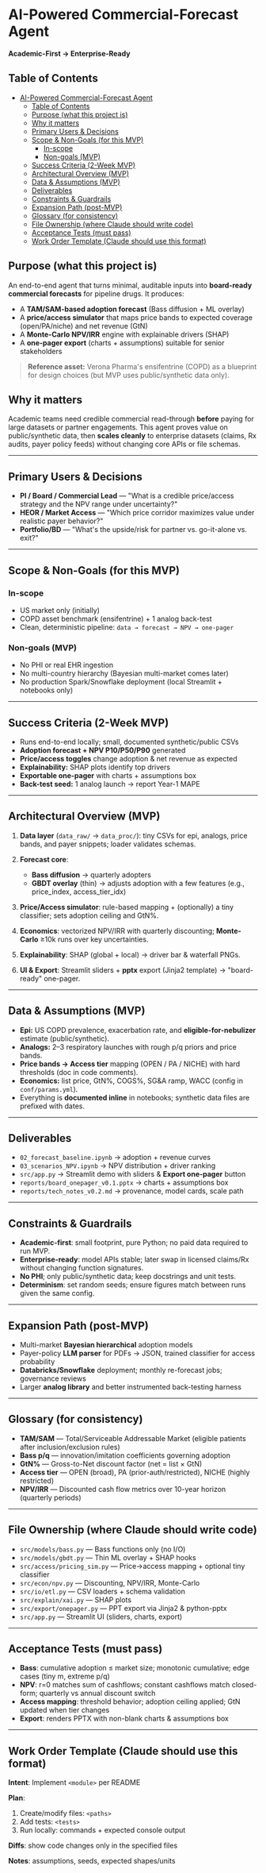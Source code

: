 # AI-Powered Commercial-Forecast Agent

**Academic-First → Enterprise-Ready**

## Table of Contents

- [AI-Powered Commercial-Forecast Agent](#ai-powered-commercial-forecast-agent)
  - [Table of Contents](#table-of-contents)
  - [Purpose (what this project is)](#purpose-what-this-project-is)
  - [Why it matters](#why-it-matters)
  - [Primary Users \& Decisions](#primary-users--decisions)
  - [Scope \& Non-Goals (for this MVP)](#scope--non-goals-for-this-mvp)
    - [In-scope](#in-scope)
    - [Non-goals (MVP)](#non-goals-mvp)
  - [Success Criteria (2-Week MVP)](#success-criteria-2-week-mvp)
  - [Architectural Overview (MVP)](#architectural-overview-mvp)
  - [Data \& Assumptions (MVP)](#data--assumptions-mvp)
  - [Deliverables](#deliverables)
  - [Constraints \& Guardrails](#constraints--guardrails)
  - [Expansion Path (post-MVP)](#expansion-path-post-mvp)
  - [Glossary (for consistency)](#glossary-for-consistency)
  - [File Ownership (where Claude should write code)](#file-ownership-where-claude-should-write-code)
  - [Acceptance Tests (must pass)](#acceptance-tests-must-pass)
  - [Work Order Template (Claude should use this format)](#work-order-template-claude-should-use-this-format)

## Purpose (what this project is)

An end-to-end agent that turns minimal, auditable inputs into **board-ready commercial forecasts** for pipeline drugs. It produces:

- A **TAM/SAM-based adoption forecast** (Bass diffusion + ML overlay)
- A **price/access simulator** that maps price bands to expected coverage (open/PA/niche) and net revenue (GtN)
- A **Monte-Carlo NPV/IRR** engine with explainable drivers (SHAP)
- A **one-pager export** (charts + assumptions) suitable for senior stakeholders

> **Reference asset:** Verona Pharma's ensifentrine (COPD) as a blueprint for design choices (but MVP uses public/synthetic data only).

## Why it matters

Academic teams need credible commercial read-through **before** paying for large datasets or partner engagements. This agent proves value on public/synthetic data, then **scales cleanly** to enterprise datasets (claims, Rx audits, payer policy feeds) without changing core APIs or file schemas.

---

## Primary Users & Decisions

- **PI / Board / Commercial Lead** — "What is a credible price/access strategy and the NPV range under uncertainty?"
- **HEOR / Market Access** — "Which price corridor maximizes value under realistic payer behavior?"
- **Portfolio/BD** — "What's the upside/risk for partner vs. go-it-alone vs. exit?"

---

## Scope & Non-Goals (for this MVP)

### In-scope

- US market only (initially)
- COPD asset benchmark (ensifentrine) + 1 analog back-test
- Clean, deterministic pipeline: `data → forecast → NPV → one-pager`

### Non-goals (MVP)

- No PHI or real EHR ingestion
- No multi-country hierarchy (Bayesian multi-market comes later)
- No production Spark/Snowflake deployment (local Streamlit + notebooks only)

---

## Success Criteria (2-Week MVP)

- Runs end-to-end locally; small, documented synthetic/public CSVs
- **Adoption forecast + NPV P10/P50/P90** generated
- **Price/access toggles** change adoption & net revenue as expected
- **Explainability:** SHAP plots identify top drivers
- **Exportable one-pager** with charts + assumptions box
- **Back-test seed:** 1 analog launch → report Year-1 MAPE

---

## Architectural Overview (MVP)

1. **Data layer** (`data_raw/` → `data_proc/`): tiny CSVs for epi, analogs, price bands, and payer snippets; loader validates schemas.

2. **Forecast core**:
   - **Bass diffusion** → quarterly adopters
   - **GBDT overlay** (thin) → adjusts adoption with a few features (e.g., price_index, access_tier_idx)

3. **Price/Access simulator**: rule-based mapping + (optionally) a tiny classifier; sets adoption ceiling and GtN%.

4. **Economics**: vectorized NPV/IRR with quarterly discounting; **Monte-Carlo** ≥10k runs over key uncertainties.

5. **Explainability**: SHAP (global + local) → driver bar & waterfall PNGs.

6. **UI & Export**: Streamlit sliders + **pptx** export (Jinja2 template) → "board-ready" one-pager.

---

## Data & Assumptions (MVP)

- **Epi:** US COPD prevalence, exacerbation rate, and **eligible-for-nebulizer** estimate (public/synthetic).
- **Analogs:** 2–3 respiratory launches with rough p/q priors and price bands.
- **Price bands → Access tier** mapping (OPEN / PA / NICHE) with hard thresholds (doc in code comments).
- **Economics:** list price, GtN%, COGS%, SG&A ramp, WACC (config in `conf/params.yml`).
- Everything is **documented inline** in notebooks; synthetic data files are prefixed with dates.

---

## Deliverables

- `02_forecast_baseline.ipynb` → adoption + revenue curves
- `03_scenarios_NPV.ipynb` → NPV distribution + driver ranking
- `src/app.py` → Streamlit demo with sliders & **Export one-pager** button
- `reports/board_onepager_v0.1.pptx` → charts + assumptions box
- `reports/tech_notes_v0.2.md` → provenance, model cards, scale path

---

## Constraints & Guardrails

- **Academic-first**: small footprint, pure Python; no paid data required to run MVP.
- **Enterprise-ready**: model APIs stable; later swap in licensed claims/Rx without changing function signatures.
- **No PHI**; only public/synthetic data; keep docstrings and unit tests.
- **Determinism**: set random seeds; ensure figures match between runs given the same config.

---

## Expansion Path (post-MVP)

- Multi-market **Bayesian hierarchical** adoption models
- Payer-policy **LLM parser** for PDFs → JSON, trained classifier for access probability
- **Databricks/Snowflake** deployment; monthly re-forecast jobs; governance reviews
- Larger **analog library** and better instrumented back-testing harness

---

## Glossary (for consistency)

- **TAM/SAM** — Total/Serviceable Addressable Market (eligible patients after inclusion/exclusion rules)
- **Bass p/q** — innovation/imitation coefficients governing adoption
- **GtN%** — Gross-to-Net discount factor (net = list × GtN)
- **Access tier** — OPEN (broad), PA (prior-auth/restricted), NICHE (highly restricted)
- **NPV/IRR** — Discounted cash flow metrics over 10-year horizon (quarterly periods)

---

## File Ownership (where Claude should write code)

- `src/models/bass.py` — Bass functions only (no I/O)
- `src/models/gbdt.py` — Thin ML overlay + SHAP hooks
- `src/access/pricing_sim.py` — Price→access mapping + optional tiny classifier
- `src/econ/npv.py` — Discounting, NPV/IRR, Monte-Carlo
- `src/io/etl.py` — CSV loaders + schema validation
- `src/explain/xai.py` — SHAP plots
- `src/export/onepager.py` — PPT export via Jinja2 & python-pptx
- `src/app.py` — Streamlit UI (sliders, charts, export)

---

## Acceptance Tests (must pass)

- **Bass**: cumulative adoption ≤ market size; monotonic cumulative; edge cases (tiny m, extreme p/q)
- **NPV**: r=0 matches sum of cashflows; constant cashflows match closed-form; quarterly vs annual discount switch
- **Access mapping**: threshold behavior; adoption ceiling applied; GtN updated when tier changes
- **Export**: renders PPTX with non-blank charts & assumptions box

---

## Work Order Template (Claude should use this format)

**Intent**: Implement `<module>` per README

**Plan**:

1. Create/modify files: `<paths>`
2. Add tests: `<tests>`
3. Run locally: commands + expected console output

**Diffs**: show code changes only in the specified files

**Notes**: assumptions, seeds, expected shapes/units

